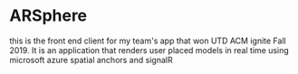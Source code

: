 # ARSphere

this is the front end client for my team's app that won UTD ACM ignite Fall 2019. It is an application that renders user placed models in real time using microsoft azure spatial anchors and signalR
